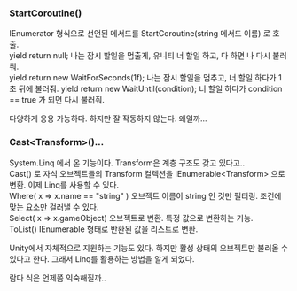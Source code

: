 ### StartCoroutine()

IEnumerator 형식으로 선언된 메서드를 StartCoroutine(string 메서드 이름) 로 호출.  
yield return null; 나는 잠시 할일을 멈출게, 유니티 너 할일 하고, 다 하면 나 다시 불러줘.  
yield return new WaitForSeconds(1f); 나는 잠시 할일을 멈추고, 너 할일 하다가 1초 뒤에 불러줘.
yield return new WaitUntil(condition); 너 할일 하다가 condition == true 가 되면 다시 불러줘.  

다양하게 응용 가능하다. 하지만 잘 작동하지 않는다. 왜일까...

### Cast\<Transform>()...  

System.Linq 에서 온 기능이다. Transform은 계층 구조도 갖고 있다고..  
Cast() 로 자식 오브젝트들의 Transform 컬렉션을 IEnumerable\<Transform> 으로 변환. 이제 Linq를 사용할 수 있다.  
Where( x => x.name == "string" ) 오브젝트 이름이 string 인 것만 필터링. 조건에 맞는 요소만 걸러낼 수 있다.  
Select( x => x.gameObject) 오브젝트로 변환. 특정 값으로 변환하는 기능.  
ToList() IEnumerable 형태로 반환된 값을 리스트로 변환.  

Unity에서 자체적으로 지원하는 기능도 있다. 하지만 활성 상태의 오브젝트만 불러올 수 있다고 한다. 그래서 Linq를 활용하는 방법을 알게 되었다.  

람다 식은 언제쯤 익숙해질까..
